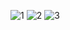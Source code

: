 ![1](https://user-images.githubusercontent.com/61821758/103980112-d1737c80-51b1-11eb-84af-f62f7e2b6a96.png)
![2](https://user-images.githubusercontent.com/61821758/103980161-e7813d00-51b1-11eb-8e2c-7b560838fd1e.png)
![3](https://user-images.githubusercontent.com/61821758/103980169-ecde8780-51b1-11eb-9c48-85cdf0c24070.png)
